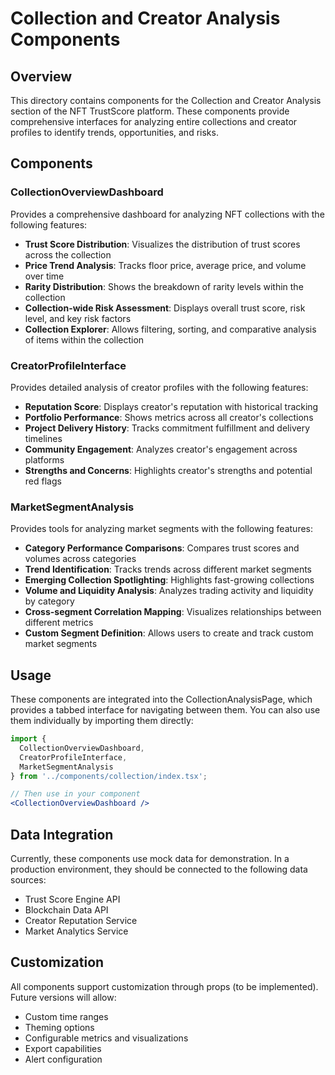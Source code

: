 # Collection and Creator Analysis Components

## Overview

This directory contains components for the Collection and Creator Analysis section of the NFT TrustScore platform. These components provide comprehensive interfaces for analyzing entire collections and creator profiles to identify trends, opportunities, and risks.

## Components

### CollectionOverviewDashboard

Provides a comprehensive dashboard for analyzing NFT collections with the following features:

- **Trust Score Distribution**: Visualizes the distribution of trust scores across the collection
- **Price Trend Analysis**: Tracks floor price, average price, and volume over time
- **Rarity Distribution**: Shows the breakdown of rarity levels within the collection
- **Collection-wide Risk Assessment**: Displays overall trust score, risk level, and key risk factors
- **Collection Explorer**: Allows filtering, sorting, and comparative analysis of items within the collection

### CreatorProfileInterface

Provides detailed analysis of creator profiles with the following features:

- **Reputation Score**: Displays creator's reputation with historical tracking
- **Portfolio Performance**: Shows metrics across all creator's collections
- **Project Delivery History**: Tracks commitment fulfillment and delivery timelines
- **Community Engagement**: Analyzes creator's engagement across platforms
- **Strengths and Concerns**: Highlights creator's strengths and potential red flags

### MarketSegmentAnalysis

Provides tools for analyzing market segments with the following features:

- **Category Performance Comparisons**: Compares trust scores and volumes across categories
- **Trend Identification**: Tracks trends across different market segments
- **Emerging Collection Spotlighting**: Highlights fast-growing collections
- **Volume and Liquidity Analysis**: Analyzes trading activity and liquidity by category
- **Cross-segment Correlation Mapping**: Visualizes relationships between different metrics
- **Custom Segment Definition**: Allows users to create and track custom market segments

## Usage

These components are integrated into the CollectionAnalysisPage, which provides a tabbed interface for navigating between them. You can also use them individually by importing them directly:

```jsx
import { 
  CollectionOverviewDashboard,
  CreatorProfileInterface,
  MarketSegmentAnalysis 
} from '../components/collection/index.tsx';

// Then use in your component
<CollectionOverviewDashboard />
```

## Data Integration

Currently, these components use mock data for demonstration. In a production environment, they should be connected to the following data sources:

- Trust Score Engine API
- Blockchain Data API
- Creator Reputation Service
- Market Analytics Service

## Customization

All components support customization through props (to be implemented). Future versions will allow:

- Custom time ranges
- Theming options
- Configurable metrics and visualizations
- Export capabilities
- Alert configuration